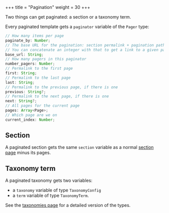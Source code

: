 +++
title = "Pagination"
weight = 30
+++

Two things can get paginated: a section or a taxonomy term.

Every paginated template gets a `paginator` variable of the `Pager` type:

```ts
// How many items per page
paginate_by: Number;
// The base URL for the pagination: section permalink + pagination path
// You can concatenate an integer with that to get a link to a given pagination page.
base_url: String;
// How many pagers in this paginator
number_pagers: Number;
// Permalink to the first page
first: String;
// Permalink to the last page
last: String;
// Permalink to the previous page, if there is one
previous: String?;
// Permalink to the next page, if there is one
next: String?;
// All pages for the current page
pages: Array<Page>;
// Which page are we on
current_index: Number;
```

## Section

A paginated section gets the same `section` variable as a normal
[section page](@/documentation/templates/pages-sections.md#section-variables) minus its pages.

## Taxonomy term

A paginated taxonomy gets two variables:

- a `taxonomy` variable of type `TaxonomyConfig`
- a `term` variable of type `TaxonomyTerm`.

See the [taxonomies page](@/documentation/templates/taxonomies.md) for a detailed version of the types.
